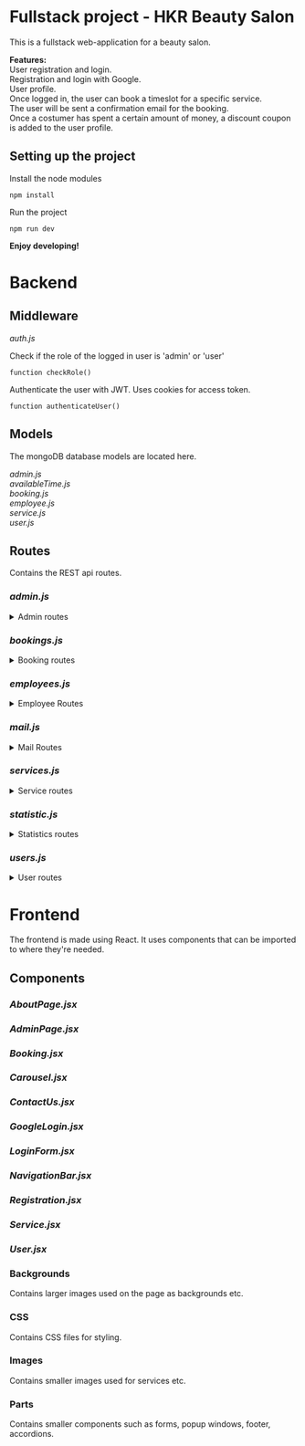 ﻿# Fullstack project - HKR Beauty Salon
 This is a fullstack web-application for a beauty salon.  
   
 __Features:__  
 User registration and login.  
 Registration and login with Google.  
 User profile.  
 Once logged in, the user can book a timeslot for a specific service.  
 The user will be sent a confirmation email for the booking.  
 Once a costumer has spent a certain amount of money, a discount coupon is added to the user profile.  
 
 ## Setting up the project

Install the node modules
```
npm install
```

Run the project
```
npm run dev
```

__Enjoy developing!__  

# Backend
## Middleware
_auth.js_

Check if the role of the logged in user is 'admin' or 'user'
```
function checkRole()
```

Authenticate the user with JWT. Uses cookies for access token.
```
function authenticateUser()
```

## Models
The mongoDB database models are located here.

_admin.js_  
_availableTime.js_  
_booking.js_  
_employee.js_  
_service.js_  
_user.js_  

## Routes
Contains the REST api routes.  

### _admin.js_  
<details>
<summary> Admin routes </summary>  
 
Get users from userModel.
```
/getUsers
```

Get admins from adminModel.
```
/getAdmins
```

Get users by ID.
```
/getUsersById
```

Add a new user.
```
/addUser
```

Add a new admin to the database.
```
/addAdmin
```

Change user data.
```
/updateUser
```

Remove a user.
```
/removeUser
```

Update admin data.
```
/updateAdmin
```

Remote admin from database.
```
/removeAdmin
```
</details>  

### _bookings.js_  
<details>
<summary> Booking routes </summary>  

Get all bookings.
```
/getBookings
```

Get booking with service ID, uses auth middleware.
```
/getBookings/:service_id
```

Get bookings for a specific user, using user ID. Uses auth middleware.
```
/getBookingsByUserId
```

Delete a booking. Contains functionality for managing discount coupons upon booking removal. Will not allow removal of a booking for a timeslot that is less than 24 hours away.
```
/deleteBooking
```

Updates a booking.
```
/updateBooking
```

Adds a new user or admin booking. Also calculates amount of bookings for the user. Handles adding coupons once amount spent hits discount threshold. Handles email validation.
```
/postBooking
```

Get available timeslots for booking.
```
/getAvailableTimeSlots/:service_id/:date
```

Get booking amount for chosen service.
```
/getAmount/:service_id
```

Get booking amount for all services.
```
 /getAmount
```
</details>  

### _employees.js_  

<details>
 <summary>Employee Routes</summary>  
 
Get employee by ID.  
```
 /getEmployees/:ids
```
</details>

### _mail.js_  
<details>
 <summary>Mail Routes</summary>
 
Confirm a booking by sending an email to the customer.  
```
 function confirmBooking()
```
</details>

 
### _services.js_  
<details>
 <summary>Service routes</summary>

Get all services.
```
 /getServices
```
 
Get a service by it's ID.
```
 /getServiceById/:_id
```
 
Create a new service. This is a helper route that can be used in a route.rest file.
```
 /createService
```
</details>

### _statistic.js_  
<details>
 <summary>Statistics routes</summary>  
 
Get total amount of users.
```
/getUsersCount
```

Get total amount of bookings.
```
/getBookingsCount
```

Get user with most bookings.
```
/getMostLoyal
```

Update customer coupon status.
```
/updateUserCoupon
```

Update customer booking.
```
/updateUserBooking
```
</details>
 
### _users.js_  
<details>
 <summary>User routes</summary>  
 
Get user data. Checks if role is user or admin. Uses auth middleware.
```
/getUserData
```

Get user data by ID.
```
/getUserData/:_id
```

Register a new user. Uses bcrypt for password encryption. Returns error if user already exists.
```
/register
```

Register a new admin. Uses bcrypt for password encryption. Returns error if admin already exists.
```
/registerAdmin
```

Login route. Compares pasword input with encrypted password in database. Creates accessToken cookie.
```
/login
```
</details>

# Frontend
The frontend is made using React. It uses components that can be imported to where they're needed.  
## Components  
### _AboutPage.jsx_
### _AdminPage.jsx_
### _Booking.jsx_
### _Carousel.jsx_
### _ContactUs.jsx_
### _GoogleLogin.jsx_
### _LoginForm.jsx_
### _NavigationBar.jsx_
### _Registration.jsx_
### _Service.jsx_
### _User.jsx_

### Backgrounds  
Contains larger images used on the page as backgrounds etc.  

### CSS
Contains CSS files for styling.  

### Images
Contains smaller images used for services etc.  

### Parts
Contains smaller components such as forms, popup windows, footer, accordions.





